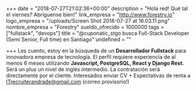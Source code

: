 +++
date = "2018-07-27T21:02:36+00:00"
description = "Hola red!  Qué tal el viernes? Abríguense bien!"
link_empresa = "http://www.forestry.io"
logo_empresa = "/uploads/Screen Shot 2018-07-27 at 16.03.11.png"
nombre_empresa = "Forestry"
sueldo_ofrecido = 1000000
tags = ["fullstack", "devops"]
title = "@cuponatic_stgo busca Full-Stack Developer (Semi Senior, Full time) en Santiago"
undefined = ""

+++
Les cuento, estoy en la búsqueda de un **Desarrollador Fullstack** para innovadora empresa de tecnología. El perfil requiere experiencia de al menos 6 meses utilizando **Javascript, PostgreSQL, React y Django Rest.** Será un plus un nivel de inglés intermedio.  La contratación será directamente por el cliente.  Interesados enviar CV + Expectativas de renta a [ITrecruiterandrade@gmail.com](http://www.lala.com) (correo provisorio!)